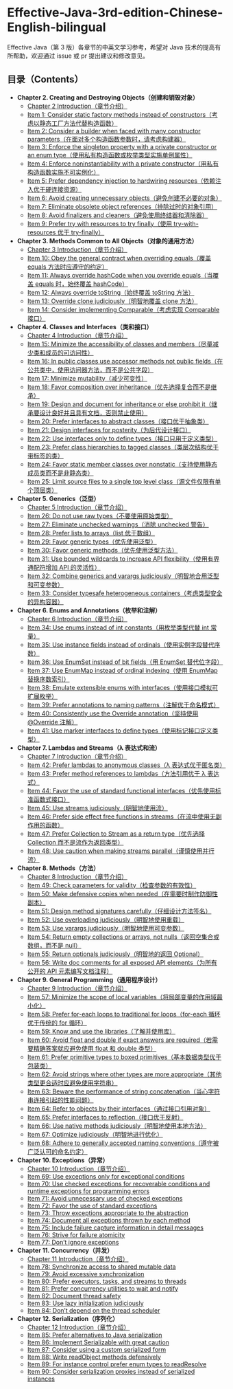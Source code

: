 # Effective-Java-3rd-edition-Chinese-English-bilingual
Effective Java（第 3 版）各章节的中英文学习参考，希望对 Java 技术的提高有所帮助，欢迎通过 issue 或 pr 提出建议和修改意见。

## 目录（Contents）
- **Chapter 2. Creating and Destroying Objects（创建和销毁对象）**
    - [Chapter 2 Introduction（章节介绍）](Chapter-2/Chapter-2-Introduction.md)
    - [Item 1: Consider static factory methods instead of constructors（考虑以静态工厂方法代替构造函数）](Chapter-2/Chapter-2-Item-1-Consider-static-factory-methods-instead-of-constructors.md)
    - [Item 2: Consider a builder when faced with many constructor parameters（在面对多个构造函数参数时，请考虑构建器）](Chapter-2/Chapter-2-Item-2-Consider-a-builder-when-faced-with-many-constructor-parameters.md)
    - [Item 3: Enforce the singleton property with a private constructor or an enum type（使用私有构造函数或枚举类型实施单例属性）](Chapter-2/Chapter-2-Item-3-Enforce-the-singleton-property-with-a-private-constructor-or-an-enum-type.md)
    - [Item 4: Enforce noninstantiability with a private constructor（用私有构造函数实施不可实例化）](Chapter-2/Chapter-2-Item-4-Enforce-noninstantiability-with-a-private-constructor.md)
    - [Item 5: Prefer dependency injection to hardwiring resources（依赖注入优于硬连接资源）](Chapter-2/Chapter-2-Item-5-Prefer-dependency-injection-to-hardwiring-resources.md)
    - [Item 6: Avoid creating unnecessary objects（避免创建不必要的对象）](Chapter-2/Chapter-2-Item-6-Avoid-creating-unnecessary-objects.md)
    - [Item 7: Eliminate obsolete object references（排除过时的对象引用）](Chapter-2/Chapter-2-Item-7-Eliminate-obsolete-object-references.md)
    - [Item 8: Avoid finalizers and cleaners（避免使用终结器和清除器）](Chapter-2/Chapter-2-Item-8-Avoid-finalizers-and-cleaners.md)
    - [Item 9: Prefer try with resources to try finally（使用 try-with-resources 优于 try-finally）](Chapter-2/Chapter-2-Item-9-Prefer-try-with-resources-to-try-finally.md)
- **Chapter 3. Methods Common to All Objects（对象的通用方法）**
    - [Chapter 3 Introduction（章节介绍）](Chapter-3/Chapter-3-Introduction.md)
    - [Item 10: Obey the general contract when overriding equals（覆盖 equals 方法时应遵守的约定）](Chapter-3/Chapter-3-Item-10-Obey-the-general-contract-when-overriding-equals.md)
    - [Item 11: Always override hashCode when you override equals（当覆盖 equals 时，始终覆盖 hashCode）](Chapter-3/Chapter-3-Item-11-Always-override-hashCode-when-you-override-equals.md)
    - [Item 12: Always override toString（始终覆盖 toString 方法）](Chapter-3/Chapter-3-Item-12-Always-override-toString.md)
    - [Item 13: Override clone judiciously（明智地覆盖 clone 方法）](Chapter-3/Chapter-3-Item-13-Override-clone-judiciously.md)
    - [Item 14: Consider implementing Comparable（考虑实现 Comparable 接口）](Chapter-3/Chapter-3-Item-14-Consider-implementing-Comparable.md)
- **Chapter 4. Classes and Interfaces（类和接口）**
    - [Chapter 4 Introduction（章节介绍）](Chapter-4/Chapter-4-Introduction.md)
    - [Item 15: Minimize the accessibility of classes and members（尽量减少类和成员的可访问性）](Chapter-4/Chapter-4-Item-15-Minimize-the-accessibility-of-classes-and-members.md)
    - [Item 16: In public classes use accessor methods not public fields（在公共类中，使用访问器方法，而不是公共字段）](Chapter-4/Chapter-4-Item-16-In-public-classes-use-accessor-methods-not-public-fields.md)
    - [Item 17: Minimize mutability（减少可变性）](Chapter-4/Chapter-4-Item-17-Minimize-mutability.md)
    - [Item 18: Favor composition over inheritance（优先选择复合而不是继承）](Chapter-4/Chapter-4-Item-18-Favor-composition-over-inheritance.md)
    - [Item 19: Design and document for inheritance or else prohibit it（继承要设计良好并且具有文档，否则禁止使用）](Chapter-4/Chapter-4-Item-19-Design-and-document-for-inheritance-or-else-prohibit-it.md)
    - [Item 20: Prefer interfaces to abstract classes（接口优于抽象类）](Chapter-4/Chapter-4-Item-20-Prefer-interfaces-to-abstract-classes.md)
    - [Item 21: Design interfaces for posterity（为后代设计接口）](Chapter-4/Chapter-4-Item-21-Design-interfaces-for-posterity.md)
    - [Item 22: Use interfaces only to define types（接口只用于定义类型）](Chapter-4/Chapter-4-Item-22-Use-interfaces-only-to-define-types.md)
    - [Item 23: Prefer class hierarchies to tagged classes（类层次结构优于带标签的类）](Chapter-4/Chapter-4-Item-23-Prefer-class-hierarchies-to-tagged-classes.md)
    - [Item 24: Favor static member classes over nonstatic（支持使用静态成员类而不是非静态类）](Chapter-4/Chapter-4-Item-24-Favor-static-member-classes-over-nonstatic.md)
    - [Item 25: Limit source files to a single top level class（源文件仅限有单个顶层类）](Chapter-4/Chapter-4-Item-25-Limit-source-files-to-a-single-top-level-class.md)
- **Chapter 5. Generics（泛型）**
    - [Chapter 5 Introduction（章节介绍）](Chapter-5/Chapter-5-Introduction.md)
    - [Item 26: Do not use raw types（不要使用原始类型）](Chapter-5/Chapter-5-Item-26-Do-not-use-raw-types.md)
    - [Item 27: Eliminate unchecked warnings（消除 unchecked 警告）](Chapter-5/Chapter-5-Item-27-Eliminate-unchecked-warnings.md)
    - [Item 28: Prefer lists to arrays（list 优于数组）](Chapter-5/Chapter-5-Item-28-Prefer-lists-to-arrays.md)
    - [Item 29: Favor generic types（优先使用泛型）](Chapter-5/Chapter-5-Item-29-Favor-generic-types.md)
    - [Item 30: Favor generic methods（优先使用泛型方法）](Chapter-5/Chapter-5-Item-30-Favor-generic-methods.md)
    - [Item 31: Use bounded wildcards to increase API flexibility（使用有界通配符增加 API 的灵活性）](Chapter-5/Chapter-5-Item-31-Use-bounded-wildcards-to-increase-API-flexibility.md)
    - [Item 32: Combine generics and varargs judiciously（明智地合用泛型和可变参数）](Chapter-5/Chapter-5-Item-32-Combine-generics-and-varargs-judiciously.md)
    - [Item 33: Consider typesafe heterogeneous containers（考虑类型安全的异构容器）](Chapter-5/Chapter-5-Item-33-Consider-typesafe-heterogeneous-containers.md)
- **Chapter 6. Enums and Annotations（枚举和注解）**
    - [Chapter 6 Introduction（章节介绍）](Chapter-6/Chapter-6-Introduction.md)
    - [Item 34: Use enums instead of int constants（用枚举类型代替 int 常量）](Chapter-6/Chapter-6-Item-34-Use-enums-instead-of-int-constants.md)
    - [Item 35: Use instance fields instead of ordinals（使用实例字段替代序数）](Chapter-6/Chapter-6-Item-35-Use-instance-fields-instead-of-ordinals.md)
    - [Item 36: Use EnumSet instead of bit fields（用 EnumSet 替代位字段）](Chapter-6/Chapter-6-Item-36-Use-EnumSet-instead-of-bit-fields.md)
    - [Item 37: Use EnumMap instead of ordinal indexing（使用 EnumMap 替换序数索引）](Chapter-6/Chapter-6-Item-36-Use-EnumSet-instead-of-bit-fields.md)
    - [Item 38: Emulate extensible enums with interfaces（使用接口模拟可扩展枚举）](Chapter-6/Chapter-6-Item-38-Emulate-extensible-enums-with-interfaces.md)
    - [Item 39: Prefer annotations to naming patterns（注解优于命名模式）](Chapter-6/Chapter-6-Item-39-Prefer-annotations-to-naming-patterns.md)
    - [Item 40: Consistently use the Override annotation（坚持使用 @Override 注解）](Chapter-6/Chapter-6-Item-40-Consistently-use-the-Override-annotation.md)
    - [Item 41: Use marker interfaces to define types（使用标记接口定义类型）](Chapter-6/Chapter-6-Item-41-Use-marker-interfaces-to-define-types.md)
- **Chapter 7. Lambdas and Streams（λ 表达式和流）**
    - [Chapter 7 Introduction（章节介绍）](Chapter-7/Chapter-7-Introduction.md)
    - [Item 42: Prefer lambdas to anonymous classes（λ 表达式优于匿名类）](Chapter-7/Chapter-7-Item-42-Prefer-lambdas-to-anonymous-classes.md)
    - [Item 43: Prefer method references to lambdas（方法引用优于 λ 表达式）](Chapter-7/Chapter-7-Item-43-Prefer-method-references-to-lambdas.md)
    - [Item 44: Favor the use of standard functional interfaces（优先使用标准函数式接口）](Chapter-7/Chapter-7-Item-44-Favor-the-use-of-standard-functional-interfaces.md)
    - [Item 45: Use streams judiciously（明智地使用流）](Chapter-7/Chapter-7-Item-45-Use-streams-judiciously.md)
    - [Item 46: Prefer side effect free functions in streams（在流中使用无副作用的函数）](Chapter-7/Chapter-7-Item-46-Prefer-side-effect-free-functions-in-streams.md)
    - [Item 47: Prefer Collection to Stream as a return type（优先选择 Collection 而不是流作为返回类型）](Chapter-7/Chapter-7-Item-47-Prefer-Collection-to-Stream-as-a-return-type.md)
    - [Item 48: Use caution when making streams parallel（谨慎使用并行流）](Chapter-7/Chapter-7-Item-48-Use-caution-when-making-streams-parallel.md)
- **Chapter 8. Methods（方法）**
    - [Chapter 8 Introduction（章节介绍）](Chapter-8/Chapter-8-Introduction.md)
    - [Item 49: Check parameters for validity（检查参数的有效性）](Chapter-8/Chapter-8-Item-49-Check-parameters-for-validity.md)
    - [Item 50: Make defensive copies when needed（在需要时制作防御性副本）](Chapter-8/Chapter-8-Item-50-Make-defensive-copies-when-needed.md)
    - [Item 51: Design method signatures carefully（仔细设计方法签名）](Chapter-8/Chapter-8-Item-51-Design-method-signatures-carefully.md)
    - [Item 52: Use overloading judiciously（明智地使用重载）](Chapter-8/Chapter-8-Item-52-Use-overloading-judiciously.md)
    - [Item 53: Use varargs judiciously（明智地使用可变参数）](Chapter-8/Chapter-8-Item-53-Use-varargs-judiciously.md)
    - [Item 54: Return empty collections or arrays, not nulls（返回空集合或数组，而不是 null）](Chapter-8/Chapter-8-Item-54-Return-empty-collections-or-arrays-not-nulls.md)
    - [Item 55: Return optionals judiciously（明智地的返回 Optional）](Chapter-8/Chapter-8-Item-55-Return-optionals-judiciously.md)
    - [Item 56: Write doc comments for all exposed API elements（为所有公开的 API 元素编写文档注释）](Chapter-8/Chapter-8-Item-56-Write-doc-comments-for-all-exposed-API-elements.md)
- **Chapter 9. General Programming（通用程序设计）**
    - [Chapter 9 Introduction（章节介绍）](Chapter-9/Chapter-9-Introduction.md)
    - [Item 57: Minimize the scope of local variables（将局部变量的作用域最小化）](Chapter-9/Chapter-9-Item-57-Minimize-the-scope-of-local-variables.md)
    - [Item 58: Prefer for-each loops to traditional for loops（for-each 循环优于传统的 for 循环）](Chapter-9/Chapter-9-Item-58-Prefer-for-each-loops-to-traditional-for-loops.md)
    - [Item 59: Know and use the libraries（了解并使用库）](Chapter-9/Chapter-9-Item-59-Know-and-use-the-libraries.md)
    - [Item 60: Avoid float and double if exact answers are required（若需要精确答案就应避免使用 float 和 double 类型）](Chapter-9/Chapter-9-Item-60-Avoid-float-and-double-if-exact-answers-are-required.md)
    - [Item 61: Prefer primitive types to boxed primitives（基本数据类型优于包装类）](Chapter-9/Chapter-9-Item-61-Prefer-primitive-types-to-boxed-primitives.md)
    - [Item 62: Avoid strings where other types are more appropriate（其他类型更合适时应避免使用字符串）](Chapter-9/Chapter-9-Item-62-Avoid-strings-where-other-types-are-more-appropriate.md)
    - [Item 63: Beware the performance of string concatenation（当心字符串连接引起的性能问题）](Chapter-9/Chapter-9-Item-63-Beware-the-performance-of-string-concatenation.md)
    - [Item 64: Refer to objects by their interfaces（通过接口引用对象）](Chapter-9/Chapter-9-Item-64-Refer-to-objects-by-their-interfaces.md)
    - [Item 65: Prefer interfaces to reflection（接口优于反射）](Chapter-9/Chapter-9-Item-65-Prefer-interfaces-to-reflection.md)
    - [Item 66: Use native methods judiciously（明智地使用本地方法）](Chapter-9/Chapter-9-Item-66-Use-native-methods-judiciously.md)
    - [Item 67: Optimize judiciously（明智地进行优化）](Chapter-9/Chapter-9-Item-67-Optimize-judiciously.md)
    - [Item 68: Adhere to generally accepted naming conventions（遵守被广泛认可的命名约定）](Chapter-9/Chapter-9-Item-68-Adhere-to-generally-accepted-naming-conventions.md)
- **Chapter 10. Exceptions（异常）**
    - [Chapter 10 Introduction（章节介绍）](Chapter-10/Chapter-10-Introduction.md)
    - [Item 69: Use exceptions only for exceptional conditions](Chapter-10/Chapter-10-Item-69-Use-exceptions-only-for-exceptional-conditions.md)
    - [Item 70: Use checked exceptions for recoverable conditions and runtime exceptions for programming errors](Chapter-10/Chapter-10-Item-70-Use-checked-exceptions-for-recoverable-conditions-and-runtime-exceptions-for-programming-errors.md)
    - [Item 71: Avoid unnecessary use of checked exceptions](Chapter-10/Chapter-10-Item-71-Avoid-unnecessary-use-of-checked-exceptions.md)
    - [Item 72: Favor the use of standard exceptions](Chapter-10/Chapter-10-Item-72-Favor-the-use-of-standard-exceptions.md)
    - [Item 73: Throw exceptions appropriate to the abstraction](Chapter-10/Chapter-10-Item-73-Throw-exceptions-appropriate-to-the-abstraction.md)
    - [Item 74: Document all exceptions thrown by each method](Chapter-10/Chapter-10-Item-74-Document-all-exceptions-thrown-by-each-method.md)
    - [Item 75: Include failure capture information in detail messages](Chapter-10/Chapter-10-Item-75-Include-failure-capture-information-in-detail-messages.md)
    - [Item 76: Strive for failure atomicity](Chapter-10/Chapter-10-Item-76-Strive-for-failure-atomicity.md)
    - [Item 77: Don’t ignore exceptions](Chapter-10/Chapter-10-Item-77-Don’t-ignore-exceptions.md)
- **Chapter 11. Concurrency（并发）**
    - [Chapter 11 Introduction（章节介绍）](Chapter-11/Chapter-11-Introduction.md)
    - [Item 78: Synchronize access to shared mutable data](Chapter-11/Chapter-11-Item-78-Synchronize-access-to-shared-mutable-data.md)
    - [Item 79: Avoid excessive synchronization](Chapter-11/Chapter-11-Item-79-Avoid-excessive-synchronization.md)
    - [Item 80: Prefer executors, tasks, and streams to threads](Chapter-11/Chapter-11-Item-80-Prefer-executors,-tasks,-and-streams-to-threads.md)
    - [Item 81: Prefer concurrency utilities to wait and notify](Chapter-11/Chapter-11-Item-81-Prefer-concurrency-utilities-to-wait-and-notify.md)
    - [Item 82: Document thread safety](Chapter-11/Chapter-11-Item-82-Document-thread-safety.md)
    - [Item 83: Use lazy initialization judiciously](Chapter-11/Chapter-11-Item-83-Use-lazy-initialization-judiciously.md)
    - [Item 84: Don’t depend on the thread scheduler](Chapter-11/Chapter-11-Item-84-Don’t-depend-on-the-thread-scheduler.md)
- **Chapter 12. Serialization（序列化）**
    - [Chapter 12 Introduction（章节介绍）](Chapter-12/Chapter-12-Introduction.md)
    - [Item 85: Prefer alternatives to Java serialization](Chapter-12/Chapter-12-Item-85-Prefer-alternatives-to-Java-serialization.md)
    - [Item 86: Implement Serializable with great caution](Chapter-12/Chapter-12-Item-86-Implement-Serializable-with-great-caution.md)
    - [Item 87: Consider using a custom serialized form](Chapter-12/Chapter-12-Item-87-Consider-using-a-custom-serialized-form.md)
    - [Item 88: Write readObject methods defensively](Chapter-12/Chapter-12-Item-88-Write-readObject-methods-defensively.md)
    - [Item 89: For instance control prefer enum types to readResolve](Chapter-12/Chapter-12-Item-89-For-instance-control-prefer-enum-types-to-readResolve.md)
    - [Item 90: Consider serialization proxies instead of serialized instances](Chapter-12/Chapter-12-Item-90-Consider-serialization-proxies-instead-of-serialized-instances.md)
